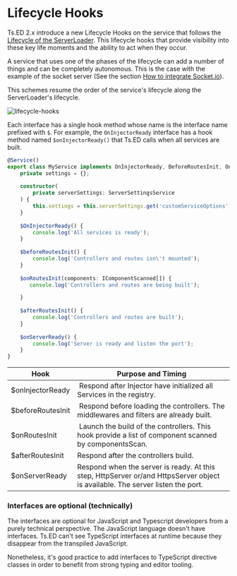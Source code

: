# Lifecycle Hooks

Ts.ED 2.x introduce a new Lifecycle Hooks on the service that follows the [Lifecycle of the ServerLoader](docs/server-loader/lifecycle-hooks.md).
This lifecycle hooks that provide visibility into these key life moments and the ability to act when they occur.


A service that uses one of the phases of the lifecycle can add a number of things and can be completely autonomous. 
This is the case with the example of the socket server (See the section [How to integrate Socket.io](tutorials/how-to-integrate-socket-io.md)).

This schemes resume the order of the service's lifecycle along the ServerLoader's lifecycle.

![lifecycle-hooks](_media/hooks-in-sequence.png)


Each interface has a single hook method whose name is the interface name prefixed with `$`. For example, the `OnInjectorReady` 
interface has a hook method named `$onInjectorReady()` that Ts.ED calls when all services are built.

```typescript
@Service()
export class MyService implements OnInjectorReady, BeforeRoutesInit, OnRoutesInit, AfterRoutesInit, OnServerReady {
    private settings = {};
    
    constructor(
        private serverSettings: ServerSettingsService
    ) {
        this.settings = this.serverSettings.get('customServiceOptions');
    }
    
    $OnInjectorReady() {
        console.log('All services is ready');
    }
    
    $beforeRoutesInit() {
        console.log('Controllers and routes isn\'t mounted');
    }
    
    $onRoutesInit(components: IComponentScanned[]) {
       console.log('Controllers and routes are being built');

    }
    
    $afterRoutesInit() {
        console.log('Controllers and routes are built');
    }
    
    $onServerReady() {
        console.log('Server is ready and listen the port');
    }
}
```

Hook | Purpose and Timing
---|---
$onInjectorReady | Respond after Injector have initialized all Services in the registry.
$beforeRoutesInit | Respond before loading the controllers. The middlewares and filters are already built.
$onRoutesInit | Launch the build of the controllers. This hook provide a list of component scanned by componentsScan. 
$afterRoutesInit | Respond after the controllers build. 
$onServerReady | Respond when the server is ready. At this step, HttpServer or/and HttpsServer object is available. The server listen the port.


### Interfaces are optional (technically)

The interfaces are optional for JavaScript and Typescript developers from a purely technical perspective. 
The JavaScript language doesn't have interfaces. Ts.ED can't see TypeScript interfaces at runtime because they disappear from the transpiled JavaScript.

Nonetheless, it's good practice to add interfaces to TypeScript directive classes in order to benefit from strong typing and editor tooling.



